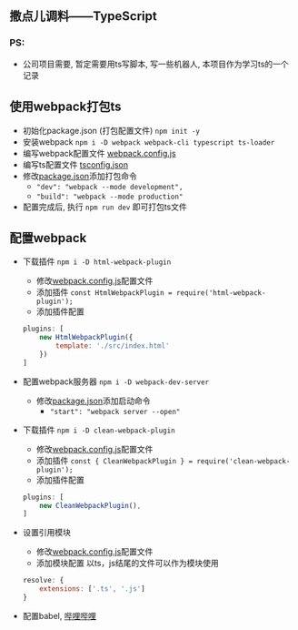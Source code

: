 ## 撒点儿调料——TypeScript

### PS:

- 公司项目需要, 暂定需要用ts写脚本, 写一些机器人, 本项目作为学习ts的一个记录

## 使用webpack打包ts

- 初始化package.json (打包配置文件) `npm init -y`
- 安装webpack `npm i -D webpack webpack-cli typescript ts-loader`
- 编写webpack配置文件 [webpack.config.js](webpack.config.js)
- 编写ts配置文件 [tsconfig.json](tsconfig.json)
- 修改[package.json](package.json)添加打包命令
    - `"dev": "webpack --mode development",`
    - `"build": "webpack --mode production"`
- 配置完成后, 执行 `npm run dev` 即可打包ts文件

## 配置webpack

- 下载插件 `npm i -D html-webpack-plugin`
    - 修改[webpack.config.js](webpack.config.js)配置文件
    - 添加插件 `const HtmlWebpackPlugin = require('html-webpack-plugin');`
    - 添加插件配置

    ```js
    plugins: [
        new HtmlWebpackPlugin({
            template: './src/index.html'
        })
    ]
    ```
- 配置webpack服务器 `npm i -D webpack-dev-server`
    - 修改[package.json](package.json)添加启动命令
        - `"start": "webpack server --open"`
- 下载插件 `npm i -D clean-webpack-plugin`
    - 修改[webpack.config.js](webpack.config.js)配置文件
    - 添加插件 `const { CleanWebpackPlugin } = require('clean-webpack-plugin');`
    - 添加插件配置

    ```js
    plugins: [
        new CleanWebpackPlugin(),
    ]
    ```
- 设置引用模块
    - 修改[webpack.config.js](webpack.config.js)配置文件
    - 添加模块配置 以ts，js结尾的文件可以作为模块使用

    ```js
    resolve: {
        extensions: ['.ts', '.js']
    }
    ```
- 配置babel, [哔哩哔哩](https://www.bilibili.com/video/BV1Xy4y1v7S2?p=12)